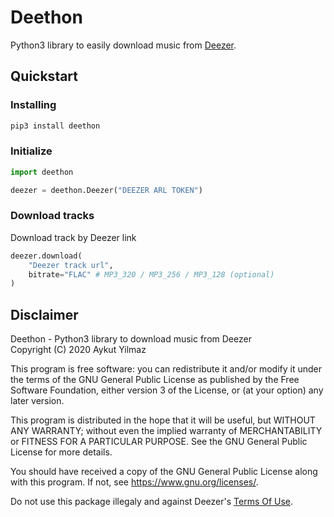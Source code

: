 # Deethon

Python3 library to easily download music from [Deezer](https://www.deezer.com).

## Quickstart

### Installing

```sh
pip3 install deethon
```

### Initialize

```python
import deethon

deezer = deethon.Deezer("DEEZER ARL TOKEN")
```

### Download tracks

Download track by Deezer link

```python
deezer.download(
    "Deezer track url",
    bitrate="FLAC" # MP3_320 / MP3_256 / MP3_128 (optional)
)
```

## Disclaimer

Deethon - Python3 library to download music from Deezer  
Copyright (C) 2020  Aykut Yilmaz

This program is free software: you can redistribute it and/or modify
it under the terms of the GNU General Public License as published by
the Free Software Foundation, either version 3 of the License, or
(at your option) any later version.

This program is distributed in the hope that it will be useful,
but WITHOUT ANY WARRANTY; without even the implied warranty of
MERCHANTABILITY or FITNESS FOR A PARTICULAR PURPOSE.  See the
GNU General Public License for more details.

You should have received a copy of the GNU General Public License
along with this program.  If not, see <https://www.gnu.org/licenses/>.

Do not use this package illegaly and against Deezer's [Terms Of Use](https://www.deezer.com/legal/cgu).
